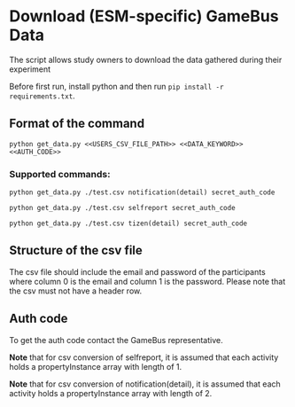 # Download (ESM-specific) GameBus Data
The script allows study owners to download the data gathered during their experiment

Before first run, install python and then run `pip install -r requirements.txt`.

## Format of the command
`python get_data.py <<USERS_CSV_FILE_PATH>> <<DATA_KEYWORD>> <<AUTH_CODE>>`

### Supported commands:

`python get_data.py ./test.csv notification(detail) secret_auth_code`

`python get_data.py ./test.csv selfreport secret_auth_code`

`python get_data.py ./test.csv tizen(detail) secret_auth_code`

## Structure of the csv file
The csv file should include the email and password of the participants where column 0 is the email and column 1 is the password. Please note that the csv must not have a header row.

## Auth code
To get the auth code contact the GameBus representative.

**Note** that for csv conversion of selfreport, it is assumed that each activity holds a propertyInstance array with length of 1.

**Note** that for csv conversion of notification(detail), it is assumed that each activity holds a propertyInstance array with length of 2.